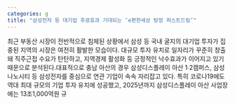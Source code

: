 ```yaml
---
categories: g
title: "삼성전자 등 대기업 후광효과 기대되는 ‘e편한세상 탕정 퍼스트드림’"
---
```

최근 부동산 시장이 전반적으로 침체된 상황에서 삼성 등 국내 굴지의 대기업 투자가 집중된 지역의 시장은 여전히 활발한 모습이다. 대규모 투자 유치로 일자리가 꾸준히 창출돼 직주근접 수요가 탄탄하고, 지역경제 활성화 등 긍정적인 낙수효과가 이어지고 있기 때문으로 분석된다.대표적으로 충남 아산의 경우 삼성디스플레이 아산 1∙2캠퍼스, 삼성 나노시티 등 삼성전자를 중심으로 연관 기업이 속속 자리잡고 있다. 특히 코로나19에도 역대 최대 규모의 기업 투자 유치에 성공했고, 2025년까지 삼성디스플레이 아산 사업장에는 13조1,000억원 규